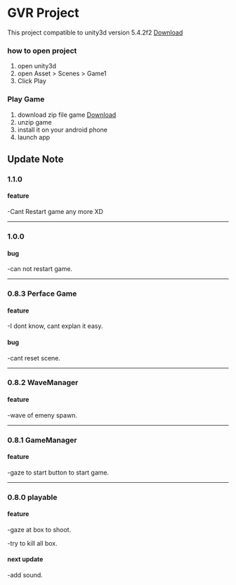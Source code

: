 # GVR Project


This project compatible to unity3d version 5.4.2f2 [Download](https://unity3d.com/get-unity/download?thank-you=update&download_nid=43049&os=Win)

### how to open project
1. open unity3d
2. open Asset > Scenes > Game1
3. Click Play

### Play Game
1. download zip file game [Download](https://github.com/feedallcat/FinalProject/raw/master/BeMissile.zip)
2. unzip game
3. install it on your android phone
4. launch app

## Update Note

### 1.1.0
#### feature
-Cant Restart game any more XD

---
### 1.0.0
#### bug
-can not restart game.

---
### 0.8.3 Perface Game
#### feature
-I dont know, cant explan it easy.

#### bug
-cant reset scene.

---
### 0.8.2 WaveManager
#### feature
-wave of emeny spawn.

---
### 0.8.1 GameManager
#### feature
-gaze to start button to start game.

---
### 0.8.0 playable

#### feature
-gaze at box to shoot.

-try to kill all box.

#### next update
-add sound.
